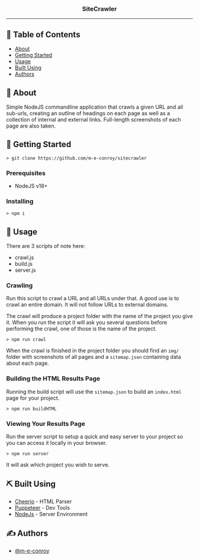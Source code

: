 <h3 align="center">SiteCrawler</h3>

---

## 📝 Table of Contents

- [About](#about)
- [Getting Started](#getting_started)
- [Usage](#usage)
- [Built Using](#built_using)
- [Authors](#authors)

## 🧐 About <a name = "about"></a>

Simple NodeJS commandline application that crawls a given URL and all sub-urls, creating an outline of headings on each page as well as a collection of internal and external links.  Full-length screenshots of each page are also taken.

## 🏁 Getting Started <a name = "getting_started"></a>

```
> git clone https://github.com/m-e-conroy/sitecrawler
```

### Prerequisites

- NodeJS v18+


### Installing

```
> npm i
```

## 🎈 Usage <a name="usage"></a>

There are 3 scripts of note here:

- crawl.js
- build.js
- server.js

### Crawling

Run this script to crawl a URL and all URLs under that.  A good use is to crawl an entire domain.  It will not follow URLs to external domains.

The crawl will produce a project folder with the name of the project you give it. When you run the script it will ask you several questions before performing the crawl, one of those is the name of the project.

```
> npm run crawl
```

When the crawl is finished in the project folder you should find an `img/` folder with screenshots of all pages and a `sitemap.json` containing data about each page.

### Building the HTML Results Page

Running the build script will use the `sitemap.json` to build an `index.html` page for your project.

```
> npm run buildHTML
```

### Viewing Your Results Page

Run the server script to setup a quick and easy server to your project so you can access it locally in your browser.

```
> npm run server
```

It will ask which project you wish to serve.

## ⛏️ Built Using <a name = "built_using"></a>

- [Cheerio](https://cheerio.js.org/) - HTML Parser
- [Puppeteer](https://pptr.dev/) - Dev Tools
- [NodeJs](https://nodejs.org/en/) - Server Environment

## ✍️ Authors <a name = "authors"></a>

- [@m-e-conroy](https://github.com/m-e-conroy/)
